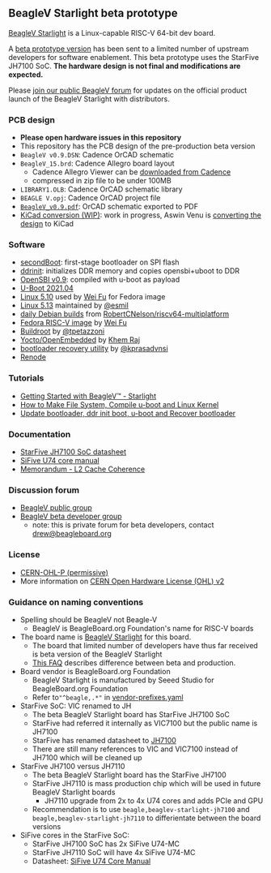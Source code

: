 ## BeagleV Starlight beta prototype
[BeagleV Starlight](https://beagleboard.org/beaglev) is a Linux-capable RISC-V 64-bit dev board.

A [beta prototype version](https://wiki.seeedstudio.com/BeagleV-Getting-Started/#faq) has been sent to a limited number of upstream developers for software enablement.  This beta prototype uses the StarFive JH7100 SoC.  **The hardware design is not final and modifications are expected.**

Please [join our public BeagleV forum](https://forum.beagleboard.org/c/beaglev/15) for updates on the official product launch of the BeagleV Starlight with distributors.

### PCB design
  * **Please open hardware issues in this repository**
  * This repository has the PCB design of the pre-production beta version
  * `BeagleV v0.9.DSN`: Cadence OrCAD schematic
  * `BeagleV_15.brd`: Cadence Allegro board layout
    * Cadence Allegro Viewer can be [downloaded from Cadence](https://www.cadence.com/en_US/home/tools/pcb-design-and-analysis/allegro-downloads-start.html)
    * compressed in zip file to be under 100MB
  * `LIBRARY1.OLB`: Cadence OrCAD schematic library
  * `BEAGLE V.opj`: Cadence OrCAD project file
  * [`BeagleV_v0.9.pdf`](https://github.com/beagleboard/beaglev-starlight/blob/main/BeagleV_v0.9.pdf): OrCAD schematic exported to PDF
  * [KiCad conversion (WIP)](https://gitlab.com/aswinvenu/beaglev-kicad.git): work in progress, Aswin Venu is [converting the design](https://forum.beagleboard.org/t/beaglev-kicad/30006?u=drewfustini) to KiCad
### Software
  * [secondBoot](https://github.com/starfive-tech/beagle_secondBoot): first-stage bootloader on SPI flash
  * [ddrinit](https://github.com/starfive-tech/beagle_ddrinit): initializes DDR memory and copies opensbi+uboot to DDR
  * [OpenSBI v0.9](https://github.com/starfive-tech/opensbi): compiled with u-boot as payload
  * [U-Boot 2021.04](https://github.com/starfive-tech/u-boot)
  * [Linux 5.10](https://github.com/starfive-tech/linux/tree/fedora-vic-7100_5.10.6) used by [Wei Fu](https://github.com/tekkamanninja) for Fedora image
  * [Linux 5.13](https://github.com/starfive-tech/linux/tree/esmil_starlight) maintained by [@esmil](https://github.com/esmil/)
  * [daily Debian builds](https://rcn-ee.net/rootfs/debian-riscv64/) from [RobertCNelson/riscv64-multiplatform](https://github.com/RobertCNelson/riscv64-multiplatform)
  * [Fedora RISC-V image](https://github.com/starfive-tech/Fedora_on_StarFive) by [Wei Fu](https://github.com/tekkamanninja)
  * [Buildroot](https://github.com/buildroot/buildroot/blob/master/board/beaglev/readme.txt) by [@tpetazzoni](https://github.com/tpetazzoni)
  * [Yocto/OpenEmbedded](https://github.com/riscv/meta-riscv/pull/281) by [Khem Raj](https://github.com/kraj)
  * [bootloader recovery utility](https://github.com/kprasadvnsi/JH71xx-tools) by [@kprasadvnsi](https://github.com/kprasadvnsi)
  * [Renode](https://antmicro.com/blog/2021/05/linux-on-beaglev-starlight-in-renode/)
### Tutorials
  * [Getting Started with BeagleV™ - Starlight](https://wiki.seeedstudio.com/BeagleV-Getting-Started/)
  * [How to Make File System, Compile u-boot and Linux Kernel](https://wiki.seeedstudio.com/BeagleV-Make-File-System-Compile-uboot-Kernal/)
  * [Update bootloader, ddr init boot, u-boot and Recover bootloader](https://wiki.seeedstudio.com/BeagleV-Update-bootloader-ddr-init-boot-uboot-Recover-bootloader/)
### Documentation
  * [StarFive JH7100 SoC datasheet](https://github.com/starfive-tech/beaglev_doc/blob/main/JH7100%20Data%20Sheet%20V01.01.04-EN%20(4-21-2021).pdf)
  * [SiFive U74 core manual](https://github.com/starfive-tech/beaglev_doc/blob/main/vic_u7_manual_with_creativecommons.pdf)
  * [Memorandum - L2 Cache Coherence](https://github.com/starfive-tech/beaglev_doc/blob/main/JH7100%20Cache%20Coherence%20V1.0.pdf)
### Discussion forum
  * [BeagleV public group](https://forum.beagleboard.org/c/beaglev-beta/16)
  * [BeagleV beta developer group](https://forum.beagleboard.org/c/beaglev-beta/16)
    * note: this is private forum for beta developers, contact drew@beagleboard.org
### License
  * [CERN-OHL-P (permissive)](https://ohwr.org/cern_ohl_p_v2.txt)
  * More information on [CERN Open Hardware License (OHL) v2](https://ohwr.org/project/cernohl/wikis/home)
### Guidance on naming conventions
* Spelling should be BeagleV not Beagle-V
  * BeagleV is BeagleBoard.org Foundation's name for RISC-V boards
* The board name is [BeagleV Starlight](https://github.com/beagleboard/beaglev-starlight) for this board.
  * The board that limited number of developers have thus far received is beta version of the BeagleV Starlight
  * [This FAQ](https://wiki.seeedstudio.com/BeagleV-Getting-Started/#faq) describes difference between beta and production.
* Board vendor is BeagleBoard.org Foundation
  * BeagleV Starlight is manufactured by Seeed Studio for BeagleBoard.org Foundation
  * Refer to`"^beagle,.*"` in [vendor-prefixes.yaml](https://www.kernel.org/doc/Documentation/devicetree/bindings/)
* StarFive SoC: VIC renamed to JH
  * The beta BeagleV Starlight board has StarFive JH7100 SoC
  * StarFive had referred it internally as VIC7100 but the public name is JH7100
  * StarFive has renamed datasheet to [JH7100](https://github.com/starfive-tech/beaglev_doc/blob/main/JH7100%20Data%20Sheet%20V01.01.04-EN%20(4-21-2021).pdf)
  * There are still many references to VIC and VIC7100 instead of JH7100 which will be cleaned up
* StarFive JH7100 versus JH7110
  * The beta BeagleV Starlight board has the StarFive JH7100
  * StarFive JH7110 is mass production chip which will be used in future BeagleV Starlight boards
    * JH7110 upgrade from 2x to 4x U74 cores and adds PCIe and GPU
  * Recommendation is to use `beagle,beaglev-starlight-jh7100` and `beagle,beaglev-starlight-jh7110` to differientate between the board versions
* SiFive cores in the StarFive SoC:
  * StarFive JH7100 SoC has 2x SiFive U74-MC
  * StarFive JH7110 SoC will have 4x SiFive U74-MC
  * Datasheet: [SiFive U74 Core Manual](https://github.com/starfive-tech/beaglev_doc/blob/main/vic_u7_manual_with_creativecommons.pdf)
